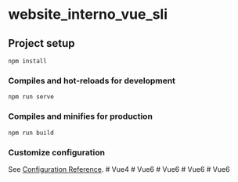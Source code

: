 # website_interno_vue_sli

## Project setup
```
npm install
```

### Compiles and hot-reloads for development
```
npm run serve
```

### Compiles and minifies for production
```
npm run build
```

### Customize configuration
See [Configuration Reference](https://cli.vuejs.org/config/).
#   V u e 4  
 #   V u e 6  
 #   V u e 6  
 #   V u e 6  
 #   V u e 6  
 